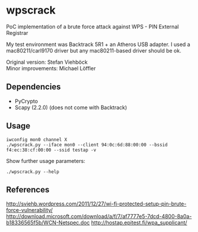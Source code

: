 wpscrack
========
PoC implementation of a brute force attack against WPS - PIN External Registrar

My test environment was Backtrack 5R1 + an Atheros USB adapter.
I used a mac80211/carl9170 driver but any mac80211-based driver should be ok.

Original version: Stefan Viehböck  
Minor improvements: Michael Löffler

Dependencies
------------
* PyCrypto
* Scapy (2.2.0) (does not come with Backtrack)

Usage
-----
    iwconfig mon0 channel X
    ./wpscrack.py --iface mon0 --client 94:0c:6d:88:00:00 --bssid f4:ec:38:cf:00:00 --ssid testap -v

Show further usage parameters:

    ./wpscrack.py --help

References
----------
http://sviehb.wordpress.com/2011/12/27/wi-fi-protected-setup-pin-brute-force-vulnerability/
http://download.microsoft.com/download/a/f/7/af7777e5-7dcd-4800-8a0a-b18336565f5b/WCN-Netspec.doc
http://hostap.epitest.fi/wpa_supplicant/
